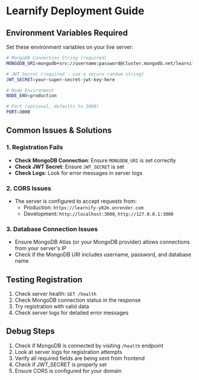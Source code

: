 # Learnify Deployment Guide

## Environment Variables Required

Set these environment variables on your live server:

```bash
# MongoDB Connection String (required)
MONGODB_URI=mongodb+srv://username:password@cluster.mongodb.net/learnify

# JWT Secret (required - use a secure random string)
JWT_SECRET=your-super-secret-jwt-key-here

# Node Environment
NODE_ENV=production

# Port (optional, defaults to 3000)
PORT=3000
```

## Common Issues & Solutions

### 1. Registration Fails
- **Check MongoDB Connection**: Ensure `MONGODB_URI` is set correctly
- **Check JWT Secret**: Ensure `JWT_SECRET` is set
- **Check Logs**: Look for error messages in server logs

### 2. CORS Issues
- The server is configured to accept requests from:
  - Production: `https://learnify-y02m.onrender.com`
  - Development: `http://localhost:3000`, `http://127.0.0.1:3000`

### 3. Database Connection Issues
- Ensure MongoDB Atlas (or your MongoDB provider) allows connections from your server's IP
- Check if the MongoDB URI includes username, password, and database name

## Testing Registration

1. Check server health: `GET /health`
2. Check MongoDB connection status in the response
3. Try registration with valid data
4. Check server logs for detailed error messages

## Debug Steps

1. Check if MongoDB is connected by visiting `/health` endpoint
2. Look at server logs for registration attempts
3. Verify all required fields are being sent from frontend
4. Check if JWT_SECRET is properly set
5. Ensure CORS is configured for your domain 